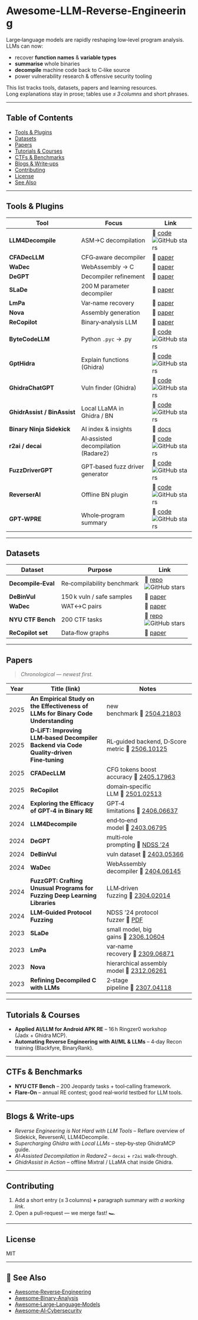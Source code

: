 <!--
Awesome‑LLM‑Reverse‑Engineering
A curated list of resources at the intersection of large language models (LLMs)
and reverse engineering / binary analysis.  PRs are welcome!
-->

# Awesome‑LLM‑Reverse‑Engineering

Large‑language models are rapidly reshaping low‑level program analysis.  
LLMs can now:

* recover **function names** & **variable types**
* **summarise** whole binaries
* **decompile** machine code back to C‑like source
* power vulnerability research & offensive security tooling

This list tracks tools, datasets, papers and learning resources.  
Long explanations stay in prose; tables use *≤ 3 columns* and short phrases.

---

## Table of Contents
- [Tools & Plugins](#️tools--plugins)
- [Datasets](#datasets)
- [Papers](#papers)
- [Tutorials & Courses](#tutorials--courses)
- [CTFs & Benchmarks](#ctfs--benchmarks)
- [Blogs & Write‑ups](#blogs--write‑ups)
- [Contributing](#contributing)
- [License](#license)
- [See Also](#see-also)

---

## Tools & Plugins
| Tool | Focus | Link |
|------|-------|------|
| **LLM4Decompile** | ASM→C decompilation | 🔗 [code](https://github.com/cascadium/LLM4Decompile)<br>![GitHub stars](https://img.shields.io/github/stars/albertan017/LLM4Decompile?style=social) |
| **CFADecLLM** | CFG‑aware decompiler | 🔗 [paper](https://arxiv.org/abs/2405.17963) |
| **WaDec** | WebAssembly → C | 🔗 [paper](https://arxiv.org/abs/2404.06145) |
| **DeGPT** | Decompiler refinement | 🔗 [paper](https://www.ndss-symposium.org/ndss-paper/de-gpt-optimizing-decompiler-output-with-llm/) |
| **SLaDe** | 200 M parameter decompiler | 🔗 [paper](https://arxiv.org/abs/2306.10604) |
| **LmPa** | Var‑name recovery | 🔗 [paper](https://arxiv.org/abs/2309.06871) |
| **Nova** | Assembly generation | 🔗 [paper](https://arxiv.org/abs/2312.06261) |
| **ReCopilot** | Binary‑analysis LLM | 🔗 [paper](https://arxiv.org/abs/2501.02513) |
| **ByteCodeLLM** | Python `.pyc` → .py | 🔗 [code](https://github.com/cyberark/ByteCodeLLM)<br>![GitHub stars](https://img.shields.io/github/stars/cyberark/ByteCodeLLM?style=social) |
| **GptHidra** | Explain functions (Ghidra) | 🔗 [code](https://github.com/evyatar9/GptHidra)<br>![GitHub stars](https://img.shields.io/github/stars/evyatar9/GptHidra?style=social) |
| **GhidraChatGPT** | Vuln finder (Ghidra) | 🔗 [code](https://github.com/likvidera/GhidraChatGPT)<br>![GitHub stars](https://img.shields.io/github/stars/likvidera/GhidraChatGPT?style=social) |
| **GhidrAssist / BinAssist** | Local LLaMA in Ghidra / BN | 🔗 [code](https://github.com/jasontang-ghidrassist/GhidrAssist)<br>![GitHub stars](https://img.shields.io/github/stars/jasontang-ghidrassist/GhidrAssist?style=social) |
| **Binary Ninja Sidekick** | AI index & insights | 🔗 [docs](https://sidekick.binary.ninja/) |
| **r2ai / decai** | AI‑assisted decompilation (Radare2) | 🔗 [code](https://github.com/radareorg/r2ai)<br>![GitHub stars](https://img.shields.io/github/stars/radareorg/r2ai?style=social) |
| **FuzzDriverGPT** | GPT‑based fuzz driver generator | 🔗 [code](https://github.com/occia/fuzzdrivergpt)<br>![GitHub stars](https://img.shields.io/github/stars/occia/fuzzdrivergpt?style=social) |
| **ReverserAI** | Offline BN plugin | 🔗 [code](https://github.com/reflare/ReverserAI)<br>![GitHub stars](https://img.shields.io/github/stars/reflare/ReverserAI?style=social) |
| **GPT‑WPRE** | Whole‑program summary | 🔗 [code](https://github.com/moyix/gpt-wpre)<br>![GitHub stars](https://img.shields.io/github/stars/moyix/gpt-wpre?style=social) |

---

## Datasets
| Dataset | Purpose | Link |
|---------|---------|------|
| **Decompile‑Eval** | Re‑compilability benchmark | 🔗 [repo](https://github.com/cascadium/Decompile-Eval)<br>![GitHub stars](https://img.shields.io/github/stars/cascadium/Decompile-Eval?style=social) |
| **DeBinVul** | 150 k vuln / safe samples | 🔗 [paper](https://arxiv.org/abs/2403.05366) |
| **WaDec** | WAT↔C pairs | 🔗 [paper](https://arxiv.org/abs/2404.06145) |
| **NYU CTF Bench** | 200 CTF tasks | 🔗 [repo](https://github.com/NYU-LLM-CTF/NYU_CTF_Bench)<br>![GitHub stars](https://img.shields.io/github/stars/NYU-LLM-CTF/NYU_CTF_Bench?style=social) |
| **ReCopilot set** | Data‑flow graphs | 🔗 [paper](https://arxiv.org/abs/2501.02513) |

---

## Papers
> *Chronological — newest first.*

| Year | Title (link) | Notes |
|------|--------------|-------|
| 2025 | **An Empirical Study on the Effectiveness of LLMs for Binary Code Understanding** | new benchmark 🔗 [2504.21803](https://arxiv.org/abs/2504.21803) |
| 2025 | **D‑LiFT: Improving LLM‑based Decompiler Backend via Code Quality‑driven Fine‑tuning** | RL‑guided backend, D‑Score metric 🔗 [2506.10125](https://arxiv.org/abs/2506.10125) |
| 2025 | **CFADecLLM** | CFG tokens boost accuracy 🔗 [2405.17963](https://arxiv.org/abs/2405.17963) |
| 2025 | **ReCopilot** | domain‑specific LLM 🔗 [2501.02513](https://arxiv.org/abs/2501.02513) |
| 2024 | **Exploring the Efficacy of GPT‑4 in Binary RE** | GPT‑4 limitations 🔗 [2406.06637](https://arxiv.org/abs/2406.06637) |
| 2024 | **LLM4Decompile** | end‑to‑end model 🔗 [2403.06795](https://arxiv.org/abs/2403.06795) |
| 2024 | **DeGPT** | multi‑role prompting 🔗 [NDSS ’24](https://www.ndss-symposium.org/ndss-paper/de-gpt-optimizing-decompiler-output-with-llm/) |
| 2024 | **DeBinVul** | vuln dataset 🔗 [2403.05366](https://arxiv.org/abs/2403.05366) |
| 2024 | **WaDec** | WebAssembly decompiler 🔗 [2404.06145](https://arxiv.org/abs/2404.06145) |
| 2024 | **FuzzGPT: Crafting Unusual Programs for Fuzzing Deep Learning Libraries** | LLM‑driven fuzzing 🔗 [2304.02014](https://arxiv.org/abs/2304.02014) |
| 2024 | **LLM‑Guided Protocol Fuzzing** | NDSS ’24 protocol fuzzer 🔗 [PDF](https://abhikrc.com/pdf/NDSS24.pdf) |
| 2023 | **SLaDe** | small model, big gains 🔗 [2306.10604](https://arxiv.org/abs/2306.10604) |
| 2023 | **LmPa** | var‑name recovery 🔗 [2309.06871](https://arxiv.org/abs/2309.06871) |
| 2023 | **Nova** | hierarchical assembly model 🔗 [2312.06261](https://arxiv.org/abs/2312.06261) |
| 2023 | **Refining Decompiled C with LLMs** | 2‑stage pipeline 🔗 [2307.04118](https://arxiv.org/abs/2307.04118) |

---

## Tutorials & Courses
- **Applied AI/LLM for Android APK RE** – 16 h Ringzer0 workshop (Jadx + Ghidra MCP).  
- **Automating Reverse Engineering with AI/ML & LLMs** – 4‑day Recon training (Blackfyre, BinaryRank).

---

## CTFs & Benchmarks
- **NYU CTF Bench** – 200 Jeopardy tasks + tool‑calling framework.  
- **Flare‑On** – annual RE contest; good real‑world testbed for LLM tools.

---

## Blogs & Write‑ups
- *Reverse Engineering is Not Hard with LLM Tools* – Reflare overview of Sidekick, ReverserAI, LLM4Decompile.  
- *Supercharging Ghidra with Local LLMs* – step‑by‑step GhidraMCP guide.  
- *AI‑Assisted Decompilation in Radare2* – `decai` + `r2ai` walk‑through.  
- *GhidrAssist in Action* – offline Mixtral / LLaMA chat inside Ghidra.  

---

## Contributing
1. Add a short entry (≤ 3 columns) **+** paragraph summary *with a working link*.  
2. Open a pull‑request — we merge fast! 🏎️

---

## License
MIT

---

## 🔗 See Also
- [Awesome‑Reverse‑Engineering](https://github.com/wtsxDev/reverse-engineering)
- [Awesome‑Binary‑Analysis](https://github.com/enaqx/awesome-binary-analysis)
- [Awesome‑Large‑Language‑Models](https://github.com/huggingface/awesome-large-language-models)
- [Awesome‑AI‑Cybersecurity](https://github.com/Artificial-Engineering/awesome-ai-cybersecurity)
